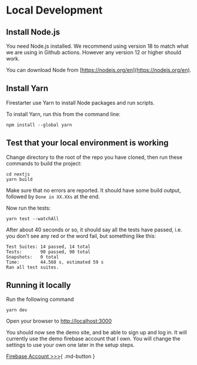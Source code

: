 # Local Development

## Install Node.js

You need Node.js installed. We recommend using version 18 to match what we are using in Github actions. However any version 12 or higher should work.

You can download Node from [https://nodejs.org/en](https://nodejs.org/en).

## Install Yarn

Firestarter use Yarn to install Node packages and run scripts.

To install Yarn, run this from the command line:

```
npm install --global yarn
```

## Test that your local environment is working

Change directory to the root of the repo you have cloned, then run these commands to build the project:

```
cd nextjs
yarn build
```

Make sure that no errors are reported. It should have some build output, followed by `Done in XX.XXs` at the end.

Now run the tests:

```
yarn test --watchAll
```

After about 40 seconds or so, it should say all the tests have passed, i.e. you don't see any red or the word fail, but something like this:

```
Test Suites: 14 passed, 14 total
Tests:       90 passed, 90 total
Snapshots:   0 total
Time:        44.568 s, estimated 59 s
Ran all test suites.
```

## Running it locally

Run the following command 

```
yarn dev
```

Open your browser to [http://localhost:3000](http://localhost:3000)

You should now see the demo site, and be able to sign up and log in. It will currently use the demo firebase account that I own. You will change the settings to use your own one later in the setup steps.

[Firebase Account >>>](firebase-account.md){ .md-button }